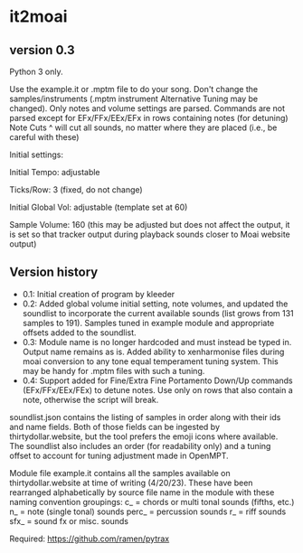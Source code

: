 # it2moai

version 0.3
----------------------
Python 3 only.

Use the example.it or .mptm file to do your song.
Don't change the samples/instruments (.mptm instrument Alternative Tuning may be changed).
Only notes and volume settings are parsed. Commands are not parsed except for EFx/FFx/EEx/EFx in rows containing notes (for detuning)
Note Cuts ^ will cut all sounds, no matter where they are placed (i.e., be careful with these)

Initial settings:

Initial Tempo: adjustable

Ticks/Row: 3 (fixed, do not change)

Initial Global Vol: adjustable (template set at 60)

Sample Volume: 160 (this may be adjusted but does not affect the output, it is 
       set so that tracker output during playback sounds closer to Moai website output)


Version history
---------------

* 0.1: Initial creation of program by kleeder
* 0.2: Added global volume initial setting, note volumes, and updated the soundlist 
       to incorporate the        current available sounds (list grows from 131 
       samples to 191). Samples tuned in example module and appropriate offsets 
       added to the soundlist.
* 0.3: Module name is no longer hardcoded and must instead be typed in. Output name remains as is.
       Added ability to xenharmonise files during moai conversion to any tone equal temperament tuning
       system. This may be handy for .mptm files with such a tuning.
* 0.4: Support added for Fine/Extra Fine Portamento Down/Up commands (EFx/FFx/EEx/FEx) to detune notes.
       Use only on rows that also contain a note, otherwise the script will break.

soundlist.json contains the listing of samples in order along with their ids 
and name fields. Both of those fields can be ingested by thirtydollar.website, 
but the tool prefers the emoji icons where available. The soundlist also includes 
an order (for readability only) and a tuning offset to account for tuning 
adjustment made in OpenMPT. 

Module file example.it contains all the samples available on thirtydollar.website at time of 
writing (4/20/23). These have been rearranged alphabetically 
by source file name in the module with these naming convention groupings:
c_<samplename> = chords or multi tonal sounds (fifths, etc.)
n_<samplename> = note (single tonal) sounds
perc_<samplename> = percussion sounds
r_<samplename> = riff sounds 
sfx_<samplename> = sound fx or misc. sounds

Required: https://github.com/ramen/pytrax
